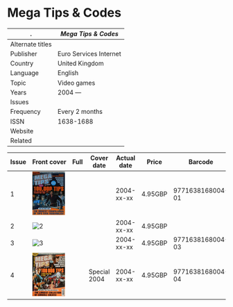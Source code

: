 # Mega Tips & Codes

. | _Mega Tips & Codes_
--- | ---
Alternate titles | 
Publisher | Euro Services Internet
Country | United Kingdom
Language | English
Topic | Video games
Years | 2004 &mdash; 
Issues | 
Frequency | Every 2 months
ISSN | 1638-1688
Website | 
Related | 

Issue | Front&nbsp;cover | Full | Cover date | Actual date | Price | Barcode | Extras
----- | ---------------- | ---- | ---------- | ----------- | ----- | ------- | ------
1|![1](megatips/01.png)|||2004-xx-xx|4.95GBP|9771638168004-01|
2|![2](megatips/02.png)|||2004-xx-xx|4.95GBP||
3|![3](megatips/03.png)|||2004-xx-xx|4.95GBP|9771638168004-03|
4|![4](megatips/04.png)||Special 2004|2004-xx-xx|4.95GBP|9771638168004-04|
